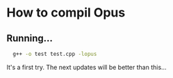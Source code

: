 # How to compil Opus 

## Running...


```bash
  g++ -o test test.cpp -lopus
```
It's a first try. The next updates will be better than this...
